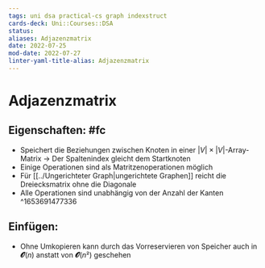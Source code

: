 ```yaml
---
tags: uni dsa practical-cs graph indexstruct
cards-deck: Uni::Courses::DSA
status: 
aliases: Adjazenzmatrix
date: 2022-07-25
mod-date: 2022-07-27
linter-yaml-title-alias: Adjazenzmatrix
---
```


# Adjazenzmatrix

## Eigenschaften: #fc
- Speichert die Beziehungen zwischen Knoten in einer $|V| \times |V|$-Array-Matrix
	-> Der Spaltenindex gleicht dem Startknoten
- Einige Operationen sind als Matritzenoperationen möglich
- Für [[../Ungerichteter Graph|ungerichtete Graphen]] reicht die Dreiecksmatrix ohne die Diagonale
- Alle Operationen sind unabhängig von der Anzahl der Kanten
^1653691477336

## Einfügen:
- Ohne Umkopieren kann durch das Vorreservieren von Speicher auch in $\mathbfcal{O}(n)$ anstatt von $\mathbfcal{O}(n²)$ geschehen
